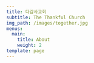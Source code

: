 ```yaml
---
title: 다감사교회
subtitle: The Thankful Church
img_path: /images/together.jpg
menus:
  main:
    title: About
    weight: 2
template: page
---
```

